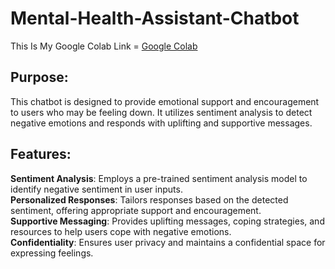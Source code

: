 # Mental-Health-Assistant-Chatbot

This Is My Google Colab Link = [Google Colab](https://colab.research.google.com/drive/1mW9UKQYyq2gCv-BuqIwrFaek6_gxuOR3?usp=sharing)

## Purpose:

This chatbot is designed to provide emotional support and encouragement to users who may be feeling down. It utilizes sentiment analysis to detect negative emotions and responds with uplifting and supportive messages.

## Features:

**Sentiment Analysis**: Employs a pre-trained sentiment analysis model to identify negative sentiment in user inputs. <br />
**Personalized Responses**: Tailors responses based on the detected sentiment, offering appropriate support and encouragement. <br />
**Supportive Messaging**: Provides uplifting messages, coping strategies, and resources to help users cope with negative emotions. <br />
**Confidentiality**: Ensures user privacy and maintains a confidential space for expressing feelings. <br />
